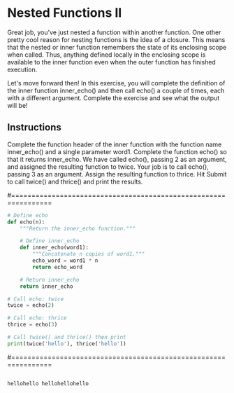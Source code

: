 # Nested Functions II

Great job, you've just nested a function within another function. One other pretty cool reason for nesting functions is the idea of a closure. This means that the nested or inner function remembers the state of its enclosing scope when called. Thus, anything defined locally in the enclosing scope is available to the inner function even when the outer function has finished execution.

Let's move forward then! In this exercise, you will complete the definition of the inner function inner_echo() and then call echo() a couple of times, each with a different argument. Complete the exercise and see what the output will be!

## Instructions

Complete the function header of the inner function with the function name inner_echo() and a single parameter word1.
Complete the function echo() so that it returns inner_echo.
We have called echo(), passing 2 as an argument, and assigned the resulting function to twice. Your job is to call echo(), passing 3 as an argument. Assign the resulting function to thrice.
Hit Submit to call twice() and thrice() and print the results.

#================================================================

``` python
# Define echo
def echo(n):
    """Return the inner_echo function."""

    # Define inner_echo
    def inner_echo(word1):
        """Concatenate n copies of word1."""
        echo_word = word1 * n
        return echo_word

    # Return inner_echo
    return inner_echo

# Call echo: twice
twice = echo(2)

# Call echo: thrice
thrice = echo(3)

# Call twice() and thrice() then print
print(twice('hello'), thrice('hello'))

```


#================================================================

``` output

hellohello hellohellohello

```
